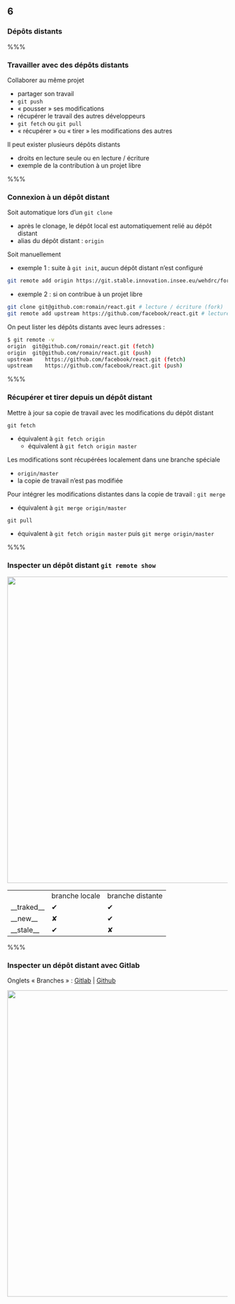 <!-- .slide: data-background-image="images/logo-git.png" data-background-size="600px" class="chapter" -->
## 6
### Dépôts distants


%%%


<!-- .slide: class="slide" data-background-image="images/logo-git.png" data-background-size="600px" -->
### Travailler avec des dépôts distants

Collaborer au même projet
 - partager son travail
  - `git push`
  - « pousser » ses modifications
 - récupérer le travail des autres développeurs
  - `git fetch` ou `git pull`
  - « récupérer » ou « tirer » les modifications des autres

Il peut exister plusieurs dépôts distants
 - droits en lecture seule ou en lecture / écriture
 - exemple de la contribution à un projet libre


%%%


<!-- .slide: class="slide" data-background-image="images/logo-git.png" data-background-size="600px" -->
### Connexion à un dépôt distant

Soit automatique lors d’un `git clone`
 - après le clonage, le dépôt local est automatiquement relié au dépôt distant
 - alias du dépôt distant : `origin`

Soit manuellement
 - exemple 1 : suite à `git init`, aucun dépôt distant n’est configuré

```bash
git remote add origin https://git.stable.innovation.insee.eu/wehdrc/formation-git.git
```

 - exemple 2 : si on contribue à un projet libre

```bash
git clone git@github.com:romain/react.git # lecture / écriture (fork)
git remote add upstream https://github.com/facebook/react.git # lecture seule
```

On peut lister les dépôts distants avec leurs adresses :

```bash
$ git remote -v
origin	git@github.com/romain/react.git (fetch)
origin	git@github.com/romain/react.git (push)
upstream	https://github.com/facebook/react.git (fetch)
upstream	https://github.com/facebook/react.git (push)
```


%%%


<!-- .slide: class="slide" data-background-image="images/logo-git.png" data-background-size="600px" -->
### Récupérer et tirer depuis un dépôt distant

Mettre à jour sa copie de travail avec les modifications du dépôt distant

`git fetch`
  - équivalent à `git fetch origin`
  	- équivalent à `git fetch origin master`

Les modifications sont récupérées localement dans une branche spéciale
  - `origin/master`
  - la copie de travail n’est pas modifiée

Pour intégrer les modifications distantes dans la copie de travail : `git merge`
  - équivalent à `git merge origin/master`

`git pull` <!-- .element: class="icon idea" -->
 - équivalent à `git fetch origin master` puis `git merge origin/master`


%%%


<!-- .slide: class="slide" data-background-image="images/logo-git.png" data-background-size="600px" -->
### Inspecter un dépôt distant `git remote show`

<div class="center">
	<img src="images/remote-show.png" width="700px" />
</div>

<table>
<tr>
	<td></td>
	<td>branche locale</td>
	<td>branche distante</td>
</tr>
<tr>
	<td>__traked__</td>
	<td>✔</td>
	<td>✔</td>
</tr>
<tr>
	<td>__new__</td>
	<td>✘</td>
	<td>✔</td>
</tr>
<tr>
	<td>__stale__</td>
	<td>✔</td>
	<td>✘</td>
</tr>
</table>


%%%


<!-- .slide: class="slide" data-background-image="images/logo-git.png" data-background-size="600px" -->
### Inspecter un dépôt distant avec Gitlab

Onglets « Branches » : [Gitlab](https://git.stable.innovation.insee.eu/wehdrc/formation-git/branches) | [Github](https://github.com/romain-warnan/formation-git/branches)

<div class="center">
	<img src="images/remote-show-gitlab.png" width="700px" />
</div>